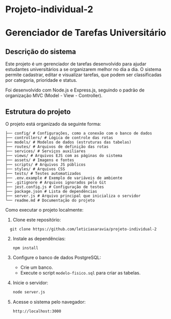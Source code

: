 # Projeto-individual-2

# Gerenciador de Tarefas Universitário

## Descrição do sistema

Este projeto é um gerenciador de tarefas desenvolvido para ajudar estudantes universitários a se organizarem melhor no dia a dia. O sistema permite cadastrar, editar e visualizar tarefas, que podem ser classificadas por categoria, prioridade e status.

Foi desenvolvido com Node.js e Express.js, seguindo o padrão de organização MVC (Model - View - Controller).

## Estrutura do projeto

O projeto está organizado da seguinte forma:
````meu-projeto/
├── config/ # Configurações, como a conexão com o banco de dados
├── controllers/ # Lógica de controle das rotas
├── models/ # Modelos de dados (estruturas das tabelas)
├── routes/ # Arquivos de definição das rotas
├── services/ # Serviços auxiliares
├── views/ # Arquivos EJS com as páginas do sistema
├── assets/ # Imagens e fontes
├── scripts/ # Arquivos JS públicos
├── styles/ # Arquivos CSS
├── tests/ # Testes automatizados
├── .env.example # Exemplo de variáveis de ambiente
├── .gitignore # Arquivos ignorados pelo Git
├── jest.config.js # Configuração de testes
├── package.json # Lista de dependências
├── server.js # Arquivo principal que inicializa o servidor
└── readme.md # Documentação do projeto
````
Como executar o projeto localmente:

1. Clone este repositório:
 ````
   git clone https://github.com/leticiasaravia/projeto-individual-2
````
2. Instale as dependências:
   ```
   npm install
   ```

3. Configure o banco de dados PostgreSQL:
   - Crie um banco.
   - Execute o script `modelo-fisico.sql` para criar as tabelas.

4. Inicie o servidor:
   ```bash
   node server.js
   ```

5. Acesse o sistema pelo navegador:
   ```
   http://localhost:3000
   ```

